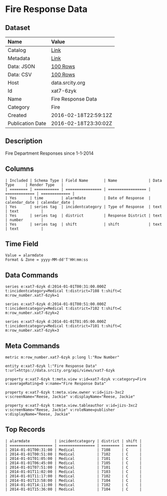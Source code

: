 # Fire Response Data

## Dataset

| Name | Value |
| :--- | :---- |
| Catalog | [Link](https://catalog.data.gov/dataset/fire-response-data) |
| Metadata | [Link](https://data.srcity.org/api/views/xat7-6zyk) |
| Data: JSON | [100 Rows](https://data.srcity.org/api/views/xat7-6zyk/rows.json?max_rows=100) |
| Data: CSV | [100 Rows](https://data.srcity.org/api/views/xat7-6zyk/rows.csv?max_rows=100) |
| Host | data.srcity.org |
| Id | xat7-6zyk |
| Name | Fire Response Data |
| Category | Fire |
| Created | 2016-02-18T22:59:12Z |
| Publication Date | 2016-02-18T23:30:02Z |

## Description

Fire Department Responses since 1-1-2014

## Columns

```ls
| Included | Schema Type | Field Name       | Name              | Data Type     | Render Type   |
| ======== | =========== | ================ | ================= | ============= | ============= |
| Yes      | time        | alarmdate        | Date of Response  | calendar_date | calendar_date |
| Yes      | series tag  | incidentcategory | Type of Response  | text          | text          |
| Yes      | series tag  | district         | Response District | text          | number        |
| Yes      | series tag  | shift            | shift             | text          | text          |
```

## Time Field

```ls
Value = alarmdate
Format & Zone = yyyy-MM-dd'T'HH:mm:ss
```

## Data Commands

```ls
series e:xat7-6zyk d:2014-01-01T00:31:00.000Z t:incidentcategory=Medical t:district=7108 t:shift=C m:row_number.xat7-6zyk=1

series e:xat7-6zyk d:2014-01-01T00:51:00.000Z t:incidentcategory=Medical t:district=7102 t:shift=C m:row_number.xat7-6zyk=2

series e:xat7-6zyk d:2014-01-01T01:05:00.000Z t:incidentcategory=Medical t:district=7101 t:shift=C m:row_number.xat7-6zyk=3
```

## Meta Commands

```ls
metric m:row_number.xat7-6zyk p:long l:"Row Number"

entity e:xat7-6zyk l:"Fire Response Data" t:url=https://data.srcity.org/api/views/xat7-6zyk

property e:xat7-6zyk t:meta.view v:id=xat7-6zyk v:category=Fire v:averageRating=0 v:name="Fire Response Data"

property e:xat7-6zyk t:meta.view.owner v:id=jizs-3xc2 v:screenName="Reese, Jackie" v:displayName="Reese, Jackie"

property e:xat7-6zyk t:meta.view.tableauthor v:id=jizs-3xc2 v:screenName="Reese, Jackie" v:roleName=publisher v:displayName="Reese, Jackie"
```

## Top Records

```ls
| alarmdate           | incidentcategory | district | shift | 
| =================== | ================ | ======== | ===== | 
| 2014-01-01T00:31:00 | Medical          | 7108     | C     | 
| 2014-01-01T00:51:00 | Medical          | 7102     | C     | 
| 2014-01-01T01:05:00 | Medical          | 7101     | C     | 
| 2014-01-01T06:45:00 | Medical          | 7105     | C     | 
| 2014-01-01T07:51:00 | Medical          | 7101     | C     | 
| 2014-01-01T11:02:00 | Medical          | 7103     | C     | 
| 2014-01-01T11:17:00 | Medical          | 7102     | C     | 
| 2014-01-01T13:58:00 | Medical          | 7104     | C     | 
| 2014-01-01T14:11:00 | Medical          | 7102     | C     | 
| 2014-01-01T15:36:00 | Medical          | 7104     | C     | 
```